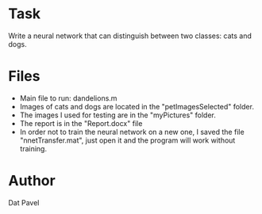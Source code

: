 # Task
Write a neural network that can distinguish between two classes: cats and dogs.
# Files
* Main file to run: dandelions.m
* Images of cats and dogs are located in the "petImagesSelected" folder.
* The images I used for testing are in the "myPictures" folder.
* The report is in the "Report.docx" file
* In order not to train the neural network on a new one, I saved the file "nnetTransfer.mat", just open it and the program will work without training.
# Author
Dat Pavel

